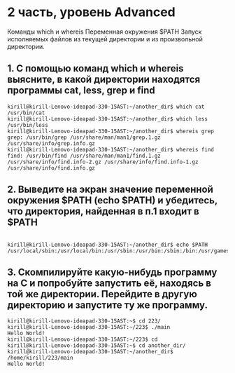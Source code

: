 # 2 часть, уровень Advanced

Команды which и whereis
Переменная окружения $PATH
Запуск исполняемых файлов из текущей директории и из произвольной директории.




## 1. С помощью команд which и whereis выясните, в какой директории находятся программы cat, less, grep и find


```console
kirill@kirill-Lenovo-ideapad-330-15AST:~/another_dir$ which cat
/usr/bin/cat
kirill@kirill-Lenovo-ideapad-330-15AST:~/another_dir$ which less
/usr/bin/less
kirill@kirill-Lenovo-ideapad-330-15AST:~/another_dir$ whereis grep
grep: /usr/bin/grep /usr/share/man/man1/grep.1.gz /usr/share/info/grep.info.gz
kirill@kirill-Lenovo-ideapad-330-15AST:~/another_dir$ whereis find
find: /usr/bin/find /usr/share/man/man1/find.1.gz /usr/share/info/find.info-2.gz /usr/share/info/find.info-1.gz /usr/share/info/find.info.gz

```

## 2. Выведите на экран значение переменной окружения $PATH (echo $PATH) и убедитесь, что директория, найденная в п.1 входит в $PATH


```console

kirill@kirill-Lenovo-ideapad-330-15AST:~/another_dir$ echo $PATH
/usr/local/sbin:/usr/local/bin:/usr/sbin:/usr/bin:/sbin:/bin:/usr/games:/usr/local/games:/snap/bin

```
## 3. Скомпилируйте какую-нибудь программу на C и попробуйте запустить её, находясь в той же директории. Перейдите в другую директорию и запустите ту же программу.

```console
kirill@kirill-Lenovo-ideapad-330-15AST:~$ cd 223/
kirill@kirill-Lenovo-ideapad-330-15AST:~/223$ ./main 
Hello World! 
kirill@kirill-Lenovo-ideapad-330-15AST:~/223$ cd
kirill@kirill-Lenovo-ideapad-330-15AST:~$ cd another_dir/
kirill@kirill-Lenovo-ideapad-330-15AST:~/another_dir$ /home/kirill/223/main
Hello World! 
```
